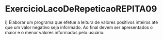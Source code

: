 # ExercicioLacoDeRepeticaoREPITA09
i)     Elaborar  um  programa  que  efetue  a  leitura  de  valores  positivos  inteiros  até  que  um  valor  negativo seja  informado.  Ao  final  devem  ser  apresentados  o  maior  e  o  menor  valores  informados  pelo usuário.
